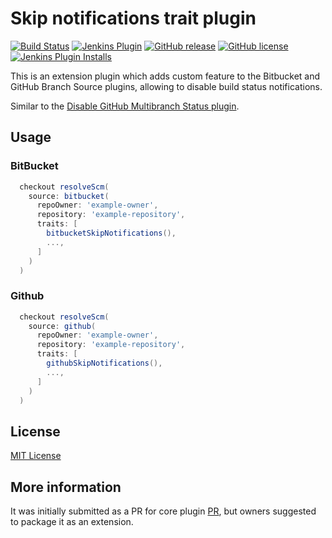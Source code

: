 # Skip notifications trait plugin

[![Build Status](https://ci.jenkins.io/job/Plugins/job/skip-notifications-trait-plugin/job/main/badge/icon)](https://ci.jenkins.io/job/Plugins/job/skip-notifications-trait-plugin/job/main/)
[![Jenkins Plugin](https://img.shields.io/jenkins/plugin/v/skip-notifications-trait.svg)](https://plugins.jenkins.io/skip-notifications-trait)
[![GitHub release](https://img.shields.io/github/release/jenkinsci/skip-notifications-trait-plugin.svg?label=changelog)](https://github.com/jenkinsci/skip-notifications-trait-plugin/releases/latest)
[![GitHub license](https://img.shields.io/github/license/jenkinsci/skip-notifications-trait-plugin)](https://github.com/jenkinsci/skip-notifications-trait-plugin/blob/main/LICENSE.md)
[![Jenkins Plugin Installs](https://img.shields.io/jenkins/plugin/i/skip-notifications-trait.svg?color=blue)](https://plugins.jenkins.io/skip-notifications-trait)

This is an extension plugin which adds custom feature to the Bitbucket and GitHub Branch Source plugins, allowing to disable build status notifications.

Similar to the [Disable GitHub Multibranch Status plugin](https://plugins.jenkins.io/disable-github-multibranch-status/).

## Usage

### BitBucket

```Groovy
  checkout resolveScm(
    source: bitbucket(
      repoOwner: 'example-owner',
      repository: 'example-repository',
      traits: [
        bitbucketSkipNotifications(),
        ...,
      ]
    )
  )
```

### Github

```Groovy
  checkout resolveScm(
    source: github(
      repoOwner: 'example-owner',
      repository: 'example-repository',
      traits: [
        githubSkipNotifications(),
        ...,
      ]
    )
  )
```

## License

 [MIT License](./LICENSE.md)

## More information

It was initially submitted as a PR for core plugin [PR](https://github.com/jenkinsci/bitbucket-branch-source-plugin/pull/132), but owners suggested to package it as an extension.
